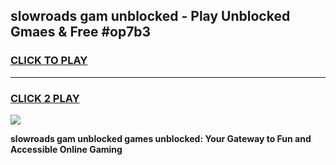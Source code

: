 
## slowroads gam unblocked - Play Unblocked Gmaes & Free #op7b3
<h3>
<a href="https://news.freeplayer.one?title=slowroads_gam_unblocked&ref=03M">CLICK TO PLAY</a></h3>
<hr>

<h3>
<a href="https://news.freeplayer.one?title=slowroads_gam_unblocked&ref=03M">CLICK 2 PLAY</a>
  
</h3>

<a href="https://news.freeplayer.one?title=slowroads_gam_unblocked&ref=03M"><img src="https://clearcache.store/games.png"></a>


**slowroads gam unblocked games unblocked: Your Gateway to Fun and Accessible Online Gaming**
